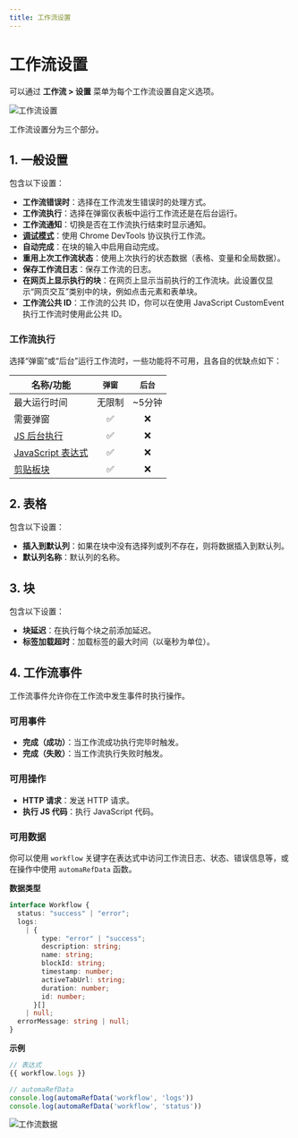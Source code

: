 ```yaml
---
title: 工作流设置
---
```


# 工作流设置

可以通过 **工作流 > 设置** 菜单为每个工作流设置自定义选项。

![工作流设置](https://s3.ap-southeast-1.amazonaws.com/automa-pub/i/2024/12/02/16kj8w-0k.png)

工作流设置分为三个部分。

## 1. 一般设置

包含以下设置：
- **工作流错误时**：选择在工作流发生错误时的处理方式。
- **工作流执行**：选择在弹窗仪表板中运行工作流还是在后台运行。
- **工作流通知**：切换是否在工作流执行结束时显示通知。
- [**调试模式**](./debug-mode.md)：使用 Chrome DevTools 协议执行工作流。
- **自动完成**：在块的输入中启用自动完成。
- **重用上次工作流状态**：使用上次执行的状态数据（表格、变量和全局数据）。
- **保存工作流日志**：保存工作流的日志。
- **在网页上显示执行的块**：在网页上显示当前执行的工作流块。此设置仅显示“网页交互”类别中的块，例如点击元素和表单块。
- **工作流公共 ID**：工作流的公共 ID，你可以在使用 JavaScript CustomEvent 执行工作流时使用此公共 ID。

### 工作流执行
选择“弹窗”或“后台”运行工作流时，一些功能将不可用，且各自的优缺点如下：

| 名称/功能 | `弹窗` | `后台` |
| --- | :---: | :---: |
| 最大运行时间 | 无限制 | ~5分钟 |
| 需要弹窗 | ✅ | ❌ |
| [JS 后台执行](../reference/javascript-execution-context.md#background) | ✅ | ❌ |
| [JavaScript 表达式](./expressions.md#javascript-expressions) | ✅ | ❌ |
| [剪贴板块](../blocks/clipboard.md) | ✅ | ❌ |

## 2. 表格

包含以下设置：

- **插入到默认列**：如果在块中没有选择列或列不存在，则将数据插入到默认列。
- **默认列名称**：默认列的名称。

## 3. 块

包含以下设置：

- **块延迟**：在执行每个块之前添加延迟。
- **标签加载超时**：加载标签的最大时间（以毫秒为单位）。

## 4. 工作流事件

工作流事件允许你在工作流中发生事件时执行操作。

### 可用事件
- **完成（成功）**：当工作流成功执行完毕时触发。
- **完成（失败）**：当工作流执行失败时触发。

### 可用操作
- **HTTP 请求**：发送 HTTP 请求。
- **执行 JS 代码**：执行 JavaScript 代码。

### 可用数据

你可以使用 `workflow` 关键字在表达式中访问工作流日志、状态、错误信息等，或在操作中使用 `automaRefData` 函数。

**数据类型**
```ts
interface Workflow {
  status: "success" | "error";
  logs:
    | {
        type: "error" | "success";
        description: string;
        name: string;
        blockId: string;
        timestamp: number;
        activeTabUrl: string;
        duration: number;
        id: number;
      }[]
    | null;
  errorMessage: string | null;
}
```

**示例**
```js
// 表达式
{{ workflow.logs }}

// automaRefData
console.log(automaRefData('workflow', 'logs'))
console.log(automaRefData('workflow', 'status'))
```

![工作流数据](https://s3.ap-southeast-1.amazonaws.com/automa-pub/i/2024/12/03/ohxkf-et.png)